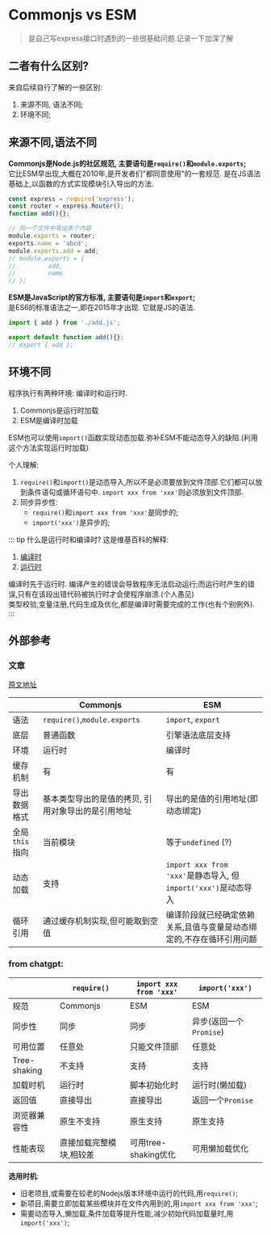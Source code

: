 # Commonjs vs ESM
> 是自己写express接口时遇到的一些很基础问题.记录一下加深了解


## 二者有什么区别? 
来自后续自行了解的一些区别:  
1. 来源不同, 语法不同;
2. 环境不同;

## 来源不同,语法不同
**Commonjs是Node.js的社区规范, 主要语句是`require()`和`module.exports`;**  
它比ESM早出现,大概在2010年,是开发者们"都同意使用"的一套规范.
是在JS语法基础上,以函数的方式实现模块引入导出的方法.

```ts
const express = require('express');
const router = express.Router();
function add(){};

// 同一个文件中导出多个内容
module.exports = router;
exports.name = 'abcd';
module.exports.add = add;
// module.exports = {
//         add,
//         name
// };
```

**ESM是JavaScript的官方标准, 主要语句是`import`和`export`;**  
是ES6的标准语法之一,即在2015年才出现.
它就是JS的语法.

```ts
import { add } from './add.js';

export default function add(){};
// export { add };
```

## 环境不同
程序执行有两种环境: 编译时和运行时.

1. Commonjs是运行时加载
2. ESM是编译时加载

ESM也可以使用`import()`函数实现动态加载.弥补ESM不能动态导入的缺陷.(利用这个方法实现运行时加载)

个人理解: 
1. `require()`和`import()`是动态导入,所以不是必须要放到文件顶部.它们都可以放到条件语句或循环语句中. `import xxx from 'xxx'`则必须放到文件顶部.
2. 同步异步性: 
    - `require()`和`import xxx from 'xxx'`是同步的;
    - `import('xxx')`是异步的;

::: tip
什么是运行时和编译时? 这是维基百科的解释:
1. [编译时](https://en.wikipedia.org/wiki/Compile_time)
2. [运行时](https://en.wikipedia.org/wiki/Execution_(computing)#Runtime)  

编译时先于运行时. 编译产生的错误会导致程序无法启动运行;而运行时产生的错误,只有在该段出错代码被执行时才会使程序崩溃.(个人愚见)  
类型校验,变量注册,代码生成及优化,都是编译时需要完成的工作(也有个别例外).
:::

## 外部参考

### 文章
[原文地址](https://blog.csdn.net/qianyin925/article/details/144442868)

|  | Commonjs | ESM |
| --- | --- | --- |
| 语法 | `require()`,`module.exports` | `import`, `export` |
| 底层 | 普通函数 | 引擎语法底层支持 | 
| 环境 | 运行时 | 编译时 |
| 缓存机制 | 有 | 有 |
| 导出数据格式 | 基本类型导出的是值的拷贝, 引用对象导出的是引用地址 | 导出的是值的引用地址(即动态绑定) |
| 全局`this`指向 | 当前模块 | 等于`undefined` (?) |
| 动态加载  | 支持 | `import xxx from 'xxx'`是静态导入, 但`import('xxx')`是动态导入 |
| 循环引用 | 通过缓存机制实现,但可能取到空值 | 编译阶段就已经确定依赖关系,且值与变量是动态绑定的,不存在循环引用问题 |  



### from chatgpt:
|  | `require()` | `import xxx from 'xxx'`  | `import('xxx')` | 
| --- | --- | --- | --- |
| 规范 | Commonjs | ESM | ESM |
| 同步性 | 同步 | 同步 | 异步(返回一个`Promise`) |
| 可用位置 | 任意处 | 只能文件顶部 | 任意处 |
| Tree-shaking | 不支持 | 支持 | 支持 |
| 加载时机 | 运行时 | 脚本初始化时 | 运行时(懒加载) |
| 返回值 | 直接导出 | 直接导出 | 返回一个`Promise` |
| 浏览器兼容性 | 原生不支持 | 原生支持 | 原生支持 |
| 性能表现 | 直接加载完整模块,相较差 | 可用tree-shaking优化 | 可用懒加载优化 | 

**选用时机**: 
- 旧老项目,或需要在较老的Nodejs版本环境中运行的代码,用`require()`;
- 新项目,需要立即加载某些模块并在文件内用到的,用`import xxx from 'xxx'`;
- 需要动态导入,懒加载,条件加载等提升性能,减少初始代码加载量时,用`import('xxx')`;
